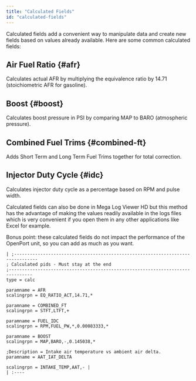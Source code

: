 ```yaml
---
title: "Calculated Fields"
id: "calculated-fields"
---
```


Calculated fields add a convenient way to manipulate data and create new fields based on values already available. Here are some common calculated fields:

## Air Fuel Ratio {#afr}
Calculates actual AFR by multiplying the equivalence ratio by 14.71 (stoichiometric AFR for gasoline).

## Boost {#boost}
Calculates boost pressure in PSI by comparing MAP to BARO (atmospheric pressure).

## Combined Fuel Trims {#combined-ft}
Adds Short Term and Long Term Fuel Trims together for total correction.

## Injector Duty Cycle {#idc}
Calculates injector duty cycle as a percentage based on RPM and pulse width.

Calculated fields can also be done in Mega Log Viewer HD but this method has the advantage of making the values readily available in the logs files which is very convenient if you open them in any other applications like Excel for example.

Bonus point: these calculated fields do not impact the performance of the OpenPort unit, so you can add as much as you want.

```plaintext
| ;-------------------------------------------------------------------------------
; Calculated pids - Must stay at the end
;-------------------------------------------------------------------------------
type = calc

paramname = AFR
scalingrpn = EQ_RATIO_ACT,14.71,*

paramname = COMBINED_FT
scalingrpn = STFT,LTFT,+

paramname = FUEL_IDC
scalingrpn = RPM,FUEL_PW,*,0.00083333,*

paramname = BOOST
scalingrpn = MAP,BARO,-,0.145038,*

;Description = Intake air temperature vs ambient air delta.
paramname = AAT_IAT_DELTA

scalingrpn = INTAKE_TEMP,AAT,- |
| :----
